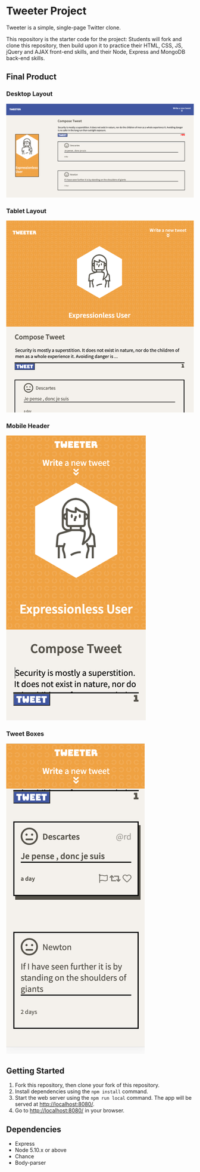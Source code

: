 # Tweeter Project

Tweeter is a simple, single-page Twitter clone.

This repository is the starter code for the project: Students will fork and clone this repository, then build upon it to practice their HTML, CSS, JS, jQuery and AJAX front-end skills, and their Node, Express and MongoDB back-end skills.

## Final Product

### Desktop Layout
!["Desktop Layout"](https://github.com/ar4sdoteth/tweeter/blob/master/public/images/desktop_layout.png?raw=true)

### Tablet Layout
!["Tablet Layout"](https://github.com/ar4sdoteth/tweeter/blob/master/public/images/tablet_layout.png?raw=true)

### Mobile Header
!["Mobile Header"](https://github.com/ar4sdoteth/tweeter/blob/master/public/images/mobile_header.png?raw=true)

### Tweet Boxes
!["Tweet Box"](https://github.com/ar4sdoteth/tweeter/blob/master/public/images/mobile_scroll-hover.png?raw=true)

## Getting Started

1. Fork this repository, then clone your fork of this repository.
2. Install dependencies using the `npm install` command.
3. Start the web server using the `npm run local` command. The app will be served at <http://localhost:8080/>.
4. Go to <http://localhost:8080/> in your browser.

## Dependencies

- Express
- Node 5.10.x or above
- Chance
- Body-parser
